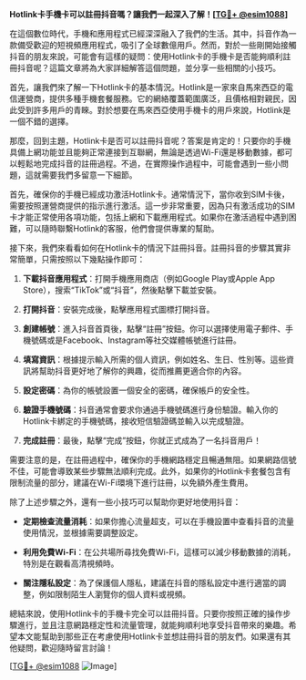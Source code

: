 **Hotlink卡手機卡可以註冊抖音嗎？讓我們一起深入了解！[[TG💪+ @esim1088](https://t.me/s/esim1088)]**

在這個數位時代，手機和應用程式已經深深融入了我們的生活。其中，抖音作為一款備受歡迎的短視頻應用程式，吸引了全球數億用戶。然而，對於一些剛開始接觸抖音的朋友來說，可能會有這樣的疑問：使用Hotlink卡的手機卡是否能夠順利註冊抖音呢？這篇文章將為大家詳細解答這個問題，並分享一些相關的小技巧。

首先，讓我們來了解一下Hotlink卡的基本情況。Hotlink是一家來自馬來西亞的電信運營商，提供多種手機套餐服務。它的網絡覆蓋範圍廣泛，且價格相對親民，因此受到許多用戶的青睞。對於想要在馬來西亞使用手機卡的用戶來說，Hotlink是一個不錯的選擇。

那麼，回到主題，Hotlink卡是否可以註冊抖音呢？答案是肯定的！只要你的手機具備上網功能並且能夠正常連接到互聯網，無論是透過Wi-Fi還是移動數據，都可以輕鬆地完成抖音的註冊過程。不過，在實際操作過程中，可能會遇到一些小問題，這就需要我們多留意一下細節。

首先，確保你的手機已經成功激活Hotlink卡。通常情況下，當你收到SIM卡後，需要按照運營商提供的指示進行激活。這一步非常重要，因為只有激活成功的SIM卡才能正常使用各項功能，包括上網和下載應用程式。如果你在激活過程中遇到困難，可以隨時聯繫Hotlink的客服，他們會提供專業的幫助。

接下來，我們來看看如何在Hotlink卡的情況下註冊抖音。註冊抖音的步驟其實非常簡單，只需按照以下幾點操作即可：

1. **下載抖音應用程式**：打開手機應用商店（例如Google Play或Apple App Store），搜索“TikTok”或“抖音”，然後點擊下載並安裝。
   
2. **打開抖音**：安裝完成後，點擊應用程式圖標打開抖音。

3. **創建帳號**：進入抖音首頁後，點擊“註冊”按鈕。你可以選擇使用電子郵件、手機號碼或是Facebook、Instagram等社交媒體帳號進行註冊。

4. **填寫資訊**：根據提示輸入所需的個人資訊，例如姓名、生日、性別等。這些資訊將幫助抖音更好地了解你的興趣，從而推薦更適合你的內容。

5. **設定密碼**：為你的帳號設置一個安全的密碼，確保帳戶的安全性。

6. **驗證手機號碼**：抖音通常會要求你通過手機號碼進行身份驗證。輸入你的Hotlink卡綁定的手機號碼，接收短信驗證碼並輸入以完成驗證。

7. **完成註冊**：最後，點擊“完成”按鈕，你就正式成為了一名抖音用戶！

需要注意的是，在註冊過程中，確保你的手機網路穩定且暢通無阻。如果網路信號不佳，可能會導致某些步驟無法順利完成。此外，如果你的Hotlink卡套餐包含有限制流量的部分，建議在Wi-Fi環境下進行註冊，以免額外產生費用。

除了上述步驟之外，還有一些小技巧可以幫助你更好地使用抖音：

- **定期檢查流量消耗**：如果你擔心流量超支，可以在手機設置中查看抖音的流量使用情況，並根據需要調整設定。
  
- **利用免費Wi-Fi**：在公共場所尋找免費Wi-Fi，這樣可以減少移動數據的消耗，特別是在觀看高清視頻時。

- **關注隱私設定**：為了保護個人隱私，建議在抖音的隱私設定中進行適當的調整，例如限制陌生人瀏覽你的個人資料或視頻。

總結來說，使用Hotlink卡的手機卡完全可以註冊抖音。只要你按照正確的操作步驟進行，並且注意網路穩定性和流量管理，就能夠順利地享受抖音帶來的樂趣。希望本文能幫助到那些正在考慮使用Hotlink卡並想註冊抖音的朋友們。如果還有其他疑問，歡迎隨時留言討論！

[[TG💪+ @esim1088](https://t.me/s/esim1088) ![Image](https://i.postimg.cc/4NQfJmqS/Snipaste-2025-05-13-00-14-12.png)]